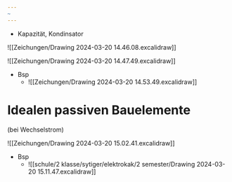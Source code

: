 ```yaml
---
~
---
```


- Kapazität, Kondinsator

![[Zeichungen/Drawing 2024-03-20 14.46.08.excalidraw]]


![[Zeichungen/Drawing 2024-03-20 14.47.49.excalidraw]]



- Bsp
	- ![[Zeichungen/Drawing 2024-03-20 14.53.49.excalidraw]]


# Idealen passiven Bauelemente
(bei Wechselstrom) 

![[Zeichungen/Drawing 2024-03-20 15.02.41.excalidraw]]

- Bsp
	- ![[schule/2 klasse/sytiger/elektrokak/2 semester/Drawing 2024-03-20 15.11.47.excalidraw]]



